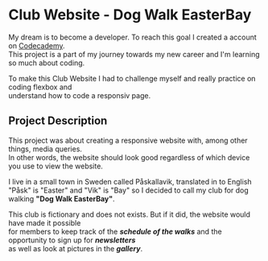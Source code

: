 # Club Website - Dog Walk EasterBay

My dream is to become a developer. To reach this goal I created a account on [Codecademy](https://www.codecademy.com/learn).\
This project is a part of my journey towards my new career and I'm learning so much about coding.

To make this Club Website I had to challenge myself and really practice on coding flexbox and\
understand how to code a responsiv page.

## Project Description
This project was about creating a responsive website with, among other things, media queries.\
In other words, the website should look good regardless of which device you use to view the website.

I live in a small town in Sweden called Påskallavik, translated in to English \
"Påsk" is "Easter" and "Vik" is "Bay" so I decided to call my club for dog walking **"Dog Walk EasterBay"**.

This club is fictionary and does not exists. But if it did, the website would have made it possible \
for members to keep track of the **_schedule of the walks_** and the opportunity to sign up for **_newsletters_** \
as well as look at pictures in the **_gallery_**. 
